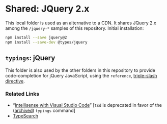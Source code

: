 # Shared: JQuery 2.x

This local folder is used as an alternative to a CDN. It shares JQuery 2.x among the `/jquery-*` samples of this repository. Initial installation:

```bash
npm install --save jquery@2
npm install --save-dev @types/jquery
```

## `typings`: jQuery

This folder is also used by the other folders in this repository to provide code-completion for jQuery JavaScript, using the `reference`, [triple-slash directive](https://www.typescriptlang.org/docs/handbook/triple-slash-directives.html).

### Related Links

* “[Intellisense with Visual Studio Code](https://johnpapa.net/intellisense-witha-visual-studio-code/)” [`tsd` is deprecated in favor of the ([archived](https://github.com/typings/typings)) `typings` command]
* [TypeSearch](https://microsoft.github.io/TypeSearch/)